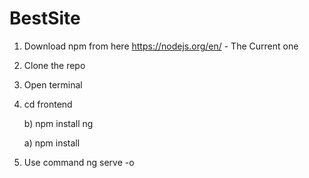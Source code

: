 # BestSite

1. Download npm from here https://nodejs.org/en/ - The Current one


2. Clone the repo

3. Open terminal

4. cd frontend

      b) npm install ng
      
      a) npm install
     

5. Use command ng serve -o
